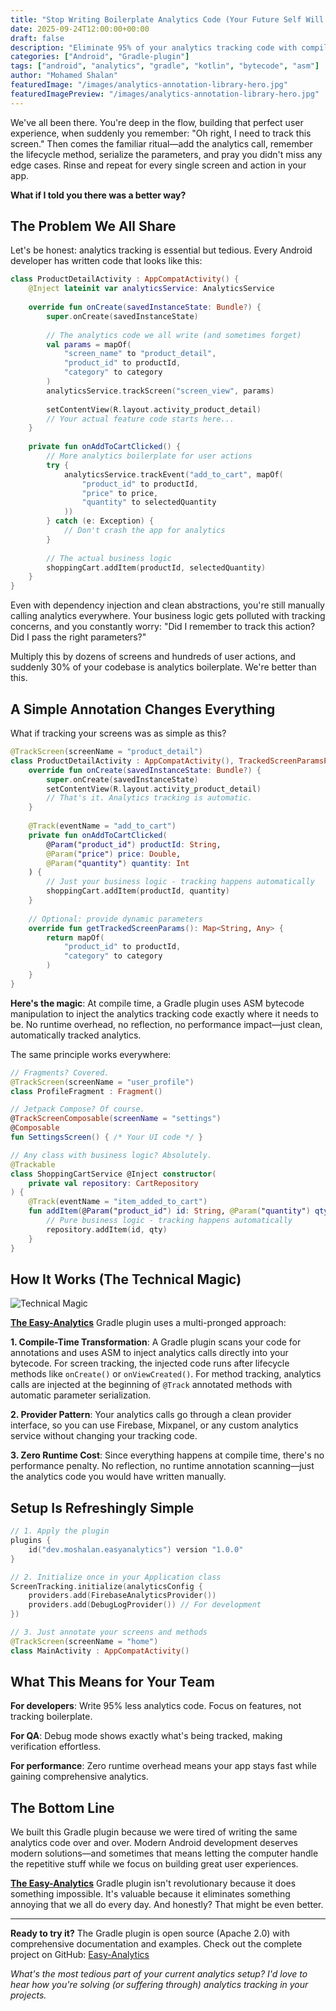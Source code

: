 ```yaml
---
title: "Stop Writing Boilerplate Analytics Code (Your Future Self Will Thank You)"
date: 2025-09-24T12:00:00+00:00
draft: false
description: "Eliminate 95% of your analytics tracking code with compile-time bytecode injection. No runtime overhead, just clean automated analytics."
categories: ["Android", "Gradle-plugin"]
tags: ["android", "analytics", "gradle", "kotlin", "bytecode", "asm"]
author: "Mohamed Shalan"
featuredImage: "/images/analytics-annotation-library-hero.jpg"
featuredImagePreview: "/images/analytics-annotation-library-hero.jpg"
---
```


We've all been there. You're deep in the flow, building that perfect user experience, when suddenly you remember: "Oh right, I need to track this screen." Then comes the familiar ritual—add the analytics call, remember the lifecycle method, serialize the parameters, and pray you didn't miss any edge cases. Rinse and repeat for every single screen and action in your app.

**What if I told you there was a better way?**

## The Problem We All Share

Let's be honest: analytics tracking is essential but tedious. Every Android developer has written code that looks like this:

```kotlin
class ProductDetailActivity : AppCompatActivity() {
    @Inject lateinit var analyticsService: AnalyticsService
    
    override fun onCreate(savedInstanceState: Bundle?) {
        super.onCreate(savedInstanceState)
        
        // The analytics code we all write (and sometimes forget)
        val params = mapOf(
            "screen_name" to "product_detail",
            "product_id" to productId,
            "category" to category
        )
        analyticsService.trackScreen("screen_view", params)
        
        setContentView(R.layout.activity_product_detail)
        // Your actual feature code starts here...
    }
    
    private fun onAddToCartClicked() {
        // More analytics boilerplate for user actions
        try {
            analyticsService.trackEvent("add_to_cart", mapOf(
                "product_id" to productId,
                "price" to price,
                "quantity" to selectedQuantity
            ))
        } catch (e: Exception) {
            // Don't crash the app for analytics
        }
        
        // The actual business logic
        shoppingCart.addItem(productId, selectedQuantity)
    }
}
```

Even with dependency injection and clean abstractions, you're still manually calling analytics everywhere. Your business logic gets polluted with tracking concerns, and you constantly worry: "Did I remember to track this action? Did I pass the right parameters?"

Multiply this by dozens of screens and hundreds of user actions, and suddenly 30% of your codebase is analytics boilerplate. We're better than this.

## A Simple Annotation Changes Everything

What if tracking your screens was as simple as this?

```kotlin
@TrackScreen(screenName = "product_detail")
class ProductDetailActivity : AppCompatActivity(), TrackedScreenParamsProvider {
    override fun onCreate(savedInstanceState: Bundle?) {
        super.onCreate(savedInstanceState)
        setContentView(R.layout.activity_product_detail)
        // That's it. Analytics tracking is automatic.
    }
    
    @Track(eventName = "add_to_cart")
    private fun onAddToCartClicked(
        @Param("product_id") productId: String,
        @Param("price") price: Double,
        @Param("quantity") quantity: Int
    ) {
        // Just your business logic - tracking happens automatically
        shoppingCart.addItem(productId, quantity)
    }
    
    // Optional: provide dynamic parameters
    override fun getTrackedScreenParams(): Map<String, Any> {
        return mapOf(
            "product_id" to productId,
            "category" to category
        )
    }
}
```

**Here's the magic**: At compile time, a Gradle plugin uses ASM bytecode manipulation to inject the analytics tracking code exactly where it needs to be. No runtime overhead, no reflection, no performance impact—just clean, automatically tracked analytics.

The same principle works everywhere:

```kotlin
// Fragments? Covered.
@TrackScreen(screenName = "user_profile")
class ProfileFragment : Fragment()

// Jetpack Compose? Of course.
@TrackScreenComposable(screenName = "settings")
@Composable
fun SettingsScreen() { /* Your UI code */ }

// Any class with business logic? Absolutely.
@Trackable
class ShoppingCartService @Inject constructor(
    private val repository: CartRepository
) {
    @Track(eventName = "item_added_to_cart")
    fun addItem(@Param("product_id") id: String, @Param("quantity") qty: Int) {
        // Pure business logic - tracking happens automatically
        repository.addItem(id, qty)
    }
}
```

## How It Works (The Technical Magic)

![Technical Magic](/images/easy-analytics-annotations/easy-analytics-annotations-technical-magic.png)

[**The Easy-Analytics**](https://github.com/sh3lan93/analytics-annotation) Gradle plugin uses a multi-pronged approach:

**1. Compile-Time Transformation**: A Gradle plugin scans your code for annotations and uses ASM to inject analytics calls directly into your bytecode. For screen tracking, the injected code runs after lifecycle methods like `onCreate()` or `onViewCreated()`. For method tracking, analytics calls are injected at the beginning of `@Track` annotated methods with automatic parameter serialization.

**2. Provider Pattern**: Your analytics calls go through a clean provider interface, so you can use Firebase, Mixpanel, or any custom analytics service without changing your tracking code.

**3. Zero Runtime Cost**: Since everything happens at compile time, there's no performance penalty. No reflection, no runtime annotation scanning—just the analytics code you would have written manually.

## Setup Is Refreshingly Simple

```kotlin
// 1. Apply the plugin
plugins {
    id("dev.moshalan.easyanalytics") version "1.0.0"
}

// 2. Initialize once in your Application class
ScreenTracking.initialize(analyticsConfig {
    providers.add(FirebaseAnalyticsProvider())
    providers.add(DebugLogProvider()) // For development
})

// 3. Just annotate your screens and methods
@TrackScreen(screenName = "home")
class MainActivity : AppCompatActivity()
```

## What This Means for Your Team

**For developers**: Write 95% less analytics code. Focus on features, not tracking boilerplate.

**For QA**: Debug mode shows exactly what's being tracked, making verification effortless.

**For performance**: Zero runtime overhead means your app stays fast while gaining comprehensive analytics.

## The Bottom Line

We built this Gradle plugin because we were tired of writing the same analytics code over and over. Modern Android development deserves modern solutions—and sometimes that means letting the computer handle the repetitive stuff while we focus on building great user experiences.

[**The Easy-Analytics**](https://github.com/sh3lan93/analytics-annotation) Gradle plugin isn't revolutionary because it does something impossible. It's valuable because it eliminates something annoying that we all do every day. And honestly? That might be even better.

---

**Ready to try it?** The Gradle plugin is open source (Apache 2.0) with comprehensive documentation and examples. Check out the complete project on GitHub: [Easy-Analytics](https://github.com/sh3lan93/analytics-annotation)

*What's the most tedious part of your current analytics setup? I'd love to hear how you're solving (or suffering through) analytics tracking in your projects.*